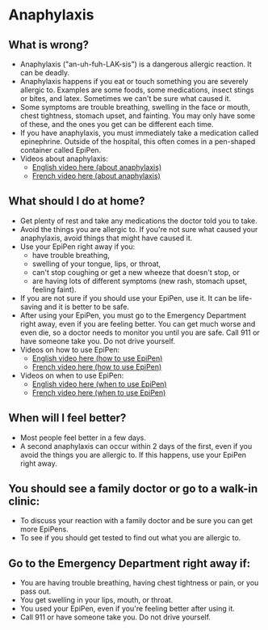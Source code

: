 # Anaphylaxis

## What is wrong?
- Anaphylaxis ("an-uh-fuh-LAK-sis") is a dangerous allergic reaction. It can be deadly.
- Anaphylaxis happens if you eat or touch something you are severely allergic to. Examples are some foods, some medications, insect stings or bites, and latex. Sometimes we can't be sure what caused it.
- Some symptoms are trouble breathing, swelling in the face or mouth, chest tightness, stomach upset, and fainting. You may only have some of these, and the ones you get can be different each time.
- If you have anaphylaxis, you must immediately take a medication called epinephrine. Outside of the hospital, this often comes in a pen-shaped container called EpiPen.
- Videos about anaphylaxis: 
    - [English video here (about anaphylaxis)](https://www.youtube.com/watch?v=yylncKmAfmI)
    - [French video here (about anaphylaxis)](https://www.youtube.com/watch?v=iQbRB2Cc_aE)

## What should I do at home?
- Get plenty of rest and take any medications the doctor told you to take.
- Avoid the things you are allergic to. If you're not sure what caused your anaphylaxis, avoid things that might have caused it.
- Use your EpiPen right away if you:
    - have trouble breathing,
    - swelling of your tongue, lips, or throat,
    - can't stop coughing or get a new wheeze that doesn't stop, or
    - are having lots of different symptoms (new rash, stomach upset, feeling faint).
- If you are not sure if you should use your EpiPen, use it. It can be life-saving and it is better to be safe.
- After using your EpiPen, you must go to the Emergency Department right away, even if you are feeling better. You can get much worse and even die, so a doctor needs to monitor you until you are safe. Call 911 or have someone take you. Do not drive yourself.
- Videos on how to use EpiPen:
    - [English video here (how to use EpiPen)](https://www.youtube.com/watch?v=vP3BH5hojg4)
    - [French video here (how to use EpiPen)](https://www.youtube.com/watch?v=J5VRWl4XBHA)
- Videos on when to use EpiPen:
    - [English video here (when to use EpiPen)](https://www.youtube.com/watch?v=JKheVFcMvco)
    - [French video here (when to use EpiPen)](https://www.youtube.com/watch?v=alvxe3g69VM)

## When will I feel better?
- Most people feel better in a few days.
- A second anaphylaxis can occur within 2 days of the first, even if you avoid the things you are allergic to. If this happens, use your EpiPen right away.

## You should see a family doctor or go to a walk-in clinic:
- To discuss your reaction with a family doctor and be sure you can get more EpiPens.
- To see if you should get tested to find out what you are allergic to.

## Go to the Emergency Department right away if:
- You are having trouble breathing, having chest tightness or pain, or you pass out.
- You get swelling in your lips, mouth, or throat.
- You used your EpiPen, even if you're feeling better after using it.
- Call 911 or have someone take you. Do not drive yourself.
